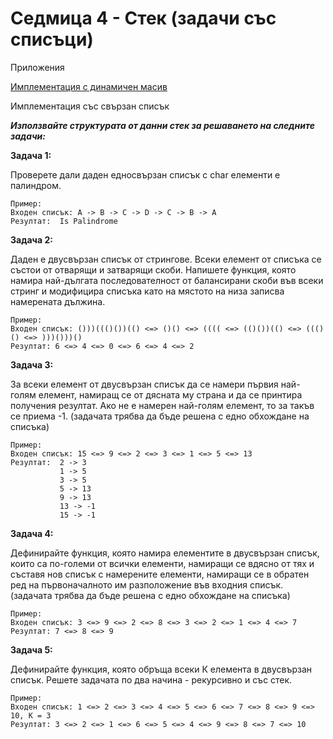 
# Седмица 4 - Стек (задачи със списъци)

Приложения

[Имплементация с динамичен масив](https://github.com/DenitsaStoianova/Data-Structures-and-Algorithms/tree/main/Week04/DynamicArrayImplementation)

Имплементация със свързан списък

***Използвайте структурата от данни стек за решаването на следните задачи:***

**Задача 1:**

Проверете дали даден едносвързан списък с char елементи е палиндром.

```
Пример: 
Входен списък: A -> B -> C -> D -> C -> B -> A 
Резултат:  Is Palindrome
```

**Задача 2:**

Даден е двусвързан списък от стрингове. Всеки елемент от списъка се състои от отварящи и затварящи скоби. Напишете функция, която намира най-дългата последователност от балансирани скоби във всеки стринг и модифицира списъка като на мястото на низа записва намерената дължина.

```
Пример: 
Входен списък: ()))((()())(() <=> ()() <=> (((( <=> (()())(() <=> ((()() <=> )))()))()
Резултат: 6 <=> 4 <=> 0 <=> 6 <=> 4 <=> 2
```

**Задача 3:**

За всеки елемент от двусвързан списък да се намери първия най-голям елемент, намиращ се от дясната му страна и да се принтира получения резултат. Ако не е намерен най-голям елемент, то за такъв се приема -1. (задачата трябва да бъде решена с едно обхождане на списъка)

```
Пример:
Входен списък: 15 <=> 9 <=> 2 <=> 3 <=> 1 <=> 5 <=> 13
Резултат:  2 -> 3
           1 -> 5
           3 -> 5
           5 -> 13
           9 -> 13
           13 -> -1
           15 -> -1
```

**Задача 4:**

Дефинирайте функция, която намира елементите в двусвързан списък, които са по-големи от всички елементи, намиращи се вдясно от тях и съставя нов списък с намерените елементи, намиращи се в обратен ред на първоначалното им разположение във входния списък. (задачата трябва да бъде решена с едно обхождане на списъка)

```
Пример: 
Входен списък: 3 <=> 9 <=> 2 <=> 8 <=> 3 <=> 2 <=> 1 <=> 4 <=> 7 
Резултат: 7 <=> 8 <=> 9 
```

**Задача 5:**

Дефинирайте функция, която обръща всеки К елемента в двусвързан списък. Решете задачата по два начина - рекурсивно и със стек.

```
Пример: 
Входен списък: 1 <=> 2 <=> 3 <=> 4 <=> 5 <=> 6 <=> 7 <=> 8 <=> 9 <=> 10, К = 3
Резултат: 3 <=> 2 <=> 1 <=> 6 <=> 5 <=> 4 <=> 9 <=> 8 <=> 7 <=> 10
```


